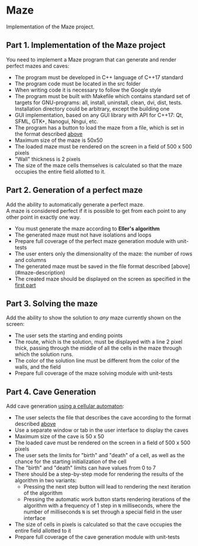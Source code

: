 # Maze

Implementation of the Maze project.

## Part 1. Implementation of the Maze project

You need to implement a Maze program that can generate and render perfect mazes and caves:
- The program must be developed in C++ language of C++17 standard
- The program code must be located in the src folder
- When writing code it is necessary to follow the Google style
- The program must be built with Makefile which contains standard set of targets for GNU-programs: all, install, uninstall, clean, dvi, dist, tests. Installation directory could be arbitrary, except the building one
- GUI implementation, based on any GUI library with API for C++17: Qt, SFML, GTK+, Nanogui, Nngui, etc.
- The program has a button to load the maze from a file, which is set in the format described [above](#maze-description)
- Maximum size of the maze is
  50x50
- The loaded maze must be rendered on the screen in a field of 500 x 500 pixels
- "Wall" thickness is 2 pixels
- The size of the maze cells themselves is calculated so that the maze occupies the entire field allotted to it.

## Part 2. Generation of a perfect maze

Add the ability to automatically generate a perfect maze. \
A maze is considered perfect if it is possible to get from each point to any other point in exactly one way.
- You must generate the maze according to **Eller's algorithm**
- The generated maze must not have isolations and loops
- Prepare full coverage of the perfect maze generation module with unit-tests
- The user enters only the dimensionality of the maze: the number of rows and columns
- The generated maze must be saved in the file format described [above] (#maze-description)
- The created maze should be displayed on the screen as specified in the [first part](#part-1-implementation-of-the-maze-project)

## Part 3. Solving the maze

Add the ability to show the solution to _any_ maze currently shown on the screen:
- The user sets the starting and ending points
- The route, which is the solution, must be displayed with a line 2 pixel thick, passing through the middle of all the cells in the maze through which the solution runs.
- The color of the solution line must be different from the color of the walls, and the field
- Prepare full coverage of the maze solving module with unit-tests

## Part 4. Cave Generation

Add cave generation [using a cellular automaton](#generation-using-a-cellular-automaton):
- The user selects the file that describes the cave according to the format described [above](#caves-description)
- Use a separate window or tab in the user interface to display the caves
- Maximum size of the cave is 50 x 50
- The loaded cave must be rendered on the screen in a field of 500 x 500 pixels
- The user sets the limits for "birth" and "death" of a cell, as well as the chance for the starting initialization of the cell
- The "birth" and "death" limits can have values from 0 to 7
- There should be a step-by-step mode for rendering the results of the algorithm in two variants:
    - Pressing the next step button will lead to rendering the next iteration of the algorithm
    - Pressing the automatic work button starts rendering iterations of the algorithm with a frequency of 1 step in `N` milliseconds, where the number of milliseconds `N` is set through a special field in the user interface
- The size of cells in pixels is calculated so that the cave occupies the entire field allotted to it
- Prepare full coverage of the cave generation module with unit-tests
